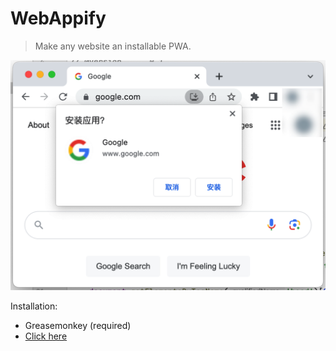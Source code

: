 # WebAppify

> Make any website an installable PWA.

![](./demo.png)

Installation:

- Greasemonkey (required)
- [Click here](https://github.com/NoCLin/WebAppify/raw/master/WebAppify.user.js)